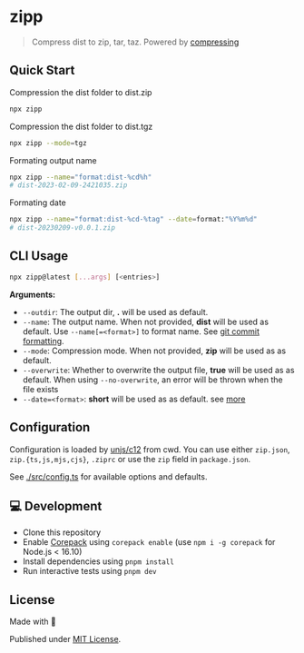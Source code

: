 # zipp
> Compress dist to zip, tar, taz. Powered by [compressing](https://www.npmjs.com/package/compressing)

## Quick Start

Compression the dist folder to dist.zip

```sh
npx zipp
```

Compression the dist folder to dist.tgz

```sh
npx zipp --mode=tgz
```

Formating output name

```sh
npx zipp --name="format:dist-%cd%h"
# dist-2023-02-09-2421035.zip
```

Formating date

```sh
npx zipp --name="format:dist-%cd-%tag" --date=format:"%Y%m%d"
# dist-20230209-v0.0.1.zip
```

## CLI Usage

```sh
npx zipp@latest [...args] [<entries>]
```

**Arguments:**

- `--outdir`: The output dir, **.** will be used as default.
- `--name`: The output name. When not provided, **dist** will be used as default. Use `--name[=<format>]` to format name. See [git commit formatting](https://www.git-scm.com/docs/git-log#Documentation/git-log.txt---prettyltformatgt).
- `--mode`: Compression mode. When not provided, **zip** will be used as as default.
- `--overwrite`: Whether to overwrite the output file, **true** will be used as as default. When using `--no-overwrite`, an error will be thrown when the file exists
- `--date=<format>`: **short** will be used as as default. see [more](https://www.git-scm.com/docs/git-log#Documentation/git-log.txt---dateltformatgt)

## Configuration

Configuration is loaded by [unjs/c12](https://github.com/unjs/c12) from cwd. You can use either `zip.json`, `zip.{ts,js,mjs,cjs}`, `.ziprc` or use the `zip` field in `package.json`.

See [./src/config.ts](./src/config.ts) for available options and defaults.

## 💻 Development

- Clone this repository
- Enable [Corepack](https://github.com/nodejs/corepack) using `corepack enable` (use `npm i -g corepack` for Node.js < 16.10)
- Install dependencies using `pnpm install`
- Run interactive tests using `pnpm dev`

## License

Made with 💛

Published under [MIT License](./LICENSE).
